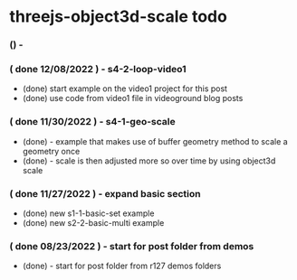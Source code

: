 # threejs-object3d-scale todo

### () -

### ( done 12/08/2022 ) - s4-2-loop-video1
* (done) start example on the video1 project for this post
* (done) use code from video1 file in videoground blog posts

### ( done 11/30/2022 ) - s4-1-geo-scale
* (done) - example that makes use of buffer geometry method to scale a geometry once
* (done) - scale is then adjusted more so over time by using object3d scale

### ( done 11/27/2022 ) - expand basic section
* (done) new s1-1-basic-set example
* (done) new s2-2-basic-multi example

### ( done 08/23/2022 ) - start for post folder from demos
* (done) - start for post folder from r127 demos folders
